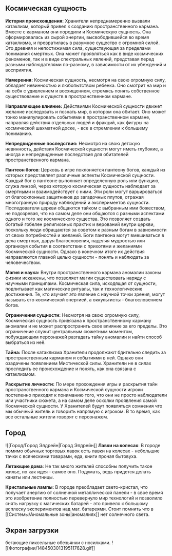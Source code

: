 ## Космическая сущность
**История происхождения:** 
	Хранители непреднамеренно вызвали катаклизм, который привел к созданию пространственного кармана. Вместе с карманом они породили и Космическую сущность. Она сформировалась из сырой энергии, высвободившейся во время катаклизма, и превратилась в разумное существо с огромной силой. Это древняя и непостижимая сила, существующая за пределами понимания смертных. Она может проявляться как в виде космических феноменов, так и в виде спектральных явлений, представая перед разными наблюдателями по-разному, в зависимости от их убеждений и восприятия.

**Намерения:** 
	Космическая сущность, несмотря на свою огромную силу, обладает невинностью и любопытством ребенка. Оно смотрит на мир и на себя с удивлением и восхищением, стремясь понять собственное существование и существ в пространственном кармане.

**Направляющее влияние:** 
	Действиями Космической сущности движет желание исследовать и познать мир, в котором она обитает. Оно может тонко манипулировать событиями в пространственном кармане, направляя действия отдельных людей и фракций, как фигуры на космической шахматной доске, - все в стремлении к большему пониманию.

**Непредвиденные последствия:** 
	Несмотря на свою детскую невинность, действия Космической сущности могут иметь глубокие, а иногда и непредвиденные последствия для обитателей пространственного кармана. 

**Пантеон богов**: 
	Церковь в игре поклоняется пантеону богов, каждый из которых представляет различные аспекты Космической сущности. Каждый бог в пантеоне выполняет определенную роль или функцию, служа линзой, через которую космическая сущность наблюдает за смертными и взаимодействует с ними. Эти роли могут варьироваться от благосклонных защитников до загадочных плутов, отражая многогранную природу наблюдений и экспериментов сущности.
	Последователи церкви общаются тайком с выбранным ими божеством, не подозревая, что на самом деле они общаются с разными аспектами одного и того же космического существа. Это позволяет создать богатый гобелен религиозных практик и верований внутри церкви, поскольку люди обращаются за советом к разным богам в зависимости от своих потребностей и желаний.
	Боги пантеона могут вмешиваться в дела смертных, даруя благословения, наделяя мудростью или организуя события в соответствии с прихотями и желаниями Космической сущности. Однако в конечном итоге их действия направляются главной целью сущности - понять и наблюдать за человечеством.
	
**Магия и наука:** 
	Внутри пространственного кармана аномалии законы физики искажены, что позволяет магии существовать наряду с научными принципами. Космическая сила, исходящая от сущности, подпитывает как магические ритуалы, так и технологические достижения. Те, кто изучает это явление с научной точки зрения, могут называть его космической энергией, а оккультисты - благословением богов.

**Ограничения сущности:** 
	Несмотря на свою огромную силу, Космическая сущность привязана к пространственному карману аномалии и не может распространить свое влияние за его пределы. Это ограничение служит центральным сюжетным моментом, побуждающим персонажей разгадать тайну аномалии и найти способ выбраться из неё.

**Тайна:** 
	После катаклизма Хранители продолжают бдительно следить за пространственным карманом и событиями в ней. Однако они озадачены появлением Мистической силы. Хранители не в силах проследить ее происхождение и понять, как она связана с катаклизмом.

**Раскрытие личности:** 
	По мере прохождения игры и раскрытия тайн пространственного кармана и Космической сущности игроки постепенно приходят к пониманию того, что они не просто наблюдатели или участники сюжета, а на самом деле осколки проявления самой Космической сущности. У Хранителей будут появляться сомнения что мы обычный житель и говорить напрямую с игроком. В то время, как все остальные жители говорят с персонажем.
## Город
![[Город/Город Элдрейн|Город Элдрейн]]
**Лавки на колесах**:
	В городе помимо обычных торговых лавок есть лавки на колесах - небольшие тачки с всяческими товарами, еда, книги прочая бытовуха.

**Летающие дома**:
	Не так много жителей способны получить такое жилье, но как идея - самое оно. Подумать, ведь придется делать канаты или лестницы.

**Кристальные лампы**:
	В городе преобладает свето-кристал, что получает энергию от солнечной металлической панели - в свое время это изобретение полностью перевернуло мир технологий и позволило снять нагрузку с магических батарей - это привело к большому всплеску экспериментов над маг. батареями. Стоит помнить что в [[Системы/Аномальные зоны|аномалиях]] нет солнечного света.
## Экран загрузки
бегающие пиксельные обезьянки с носилками.
![[Фотографии/1484503013195117628.gif]]